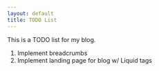 ```yaml
---
layout: default
title: TODO List
---
```


This is a TODO list for my blog.

1. Implement breadcrumbs
2. Implement landing page for blog w/ Liquid tags
